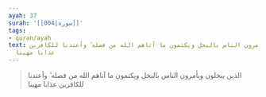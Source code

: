 ```yaml
---
ayah: 37
surah: '[[004|سورة]]'
tags:
- quran/ayah
text: الذين يبخلون ويأمرون الناس بالبخل ويكتمون ما آتاهم الله من فضله ۗ وأعتدنا للكافرين
  عذابا مهينا
---
```

> الذين يبخلون ويأمرون الناس بالبخل ويكتمون ما آتاهم الله من فضله ۗ وأعتدنا للكافرين عذابا مهينا
